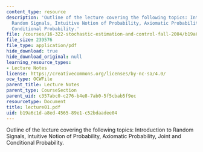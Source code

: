```yaml
---
content_type: resource
description: 'Outline of the lecture covering the following topics: Introduction to
  Random Signals, Intuitive Notion of Probability, Axiomatic Probability, Joint and
  Conditional Probability.'
file: /courses/16-322-stochastic-estimation-and-control-fall-2004/b19a6c1da8ed456589e1c52bdaadee04_lecture01.pdf
file_size: 239576
file_type: application/pdf
hide_download: true
hide_download_original: null
learning_resource_types:
- Lecture Notes
license: https://creativecommons.org/licenses/by-nc-sa/4.0/
ocw_type: OCWFile
parent_title: Lecture Notes
parent_type: CourseSection
parent_uid: c357abc0-c276-b4e8-7ab0-5f5cbab5f9ec
resourcetype: Document
title: lecture01.pdf
uid: b19a6c1d-a8ed-4565-89e1-c52bdaadee04
---
```

Outline of the lecture covering the following topics: Introduction to Random Signals, Intuitive Notion of Probability, Axiomatic Probability, Joint and Conditional Probability.